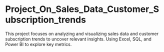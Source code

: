 # Project_On_Sales_Data_Customer_Subscription_trends
This project focuses on analyzing and visualizing sales data and customer subscription trends to uncover relevant insights. Using Excel, SQL, and Power BI to explore key metrics.
